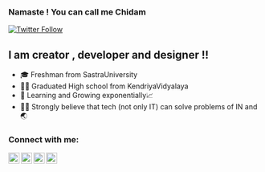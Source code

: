 ### Namaste ! You can call me Chidam 
[![Twitter Follow](https://img.shields.io/twitter/follow/chidam333?color=1DA1F2&logo=twitter&style=for-the-badge)](https://twitter.com/Chidam333)
## I am creator , developer and designer !!
- 🎓 Freshman from SastraUniversity
- 👨‍🎓 Graduated High school from KendriyaVidyalaya
- 🌱 Learning and Growing exponentially📈
- 👩‍💻 Strongly believe that tech (not only IT) can solve problems of IN and 🌏

### Connect with me:
[<img align="left" alt="codeSTACKr | YouTube" width="22px" src="https://cdn.jsdelivr.net/npm/simple-icons@v3/icons/youtube.svg" />][youtube]
[<img align="left" alt="codeSTACKr | Twitter" width="22px" src="https://cdn.jsdelivr.net/npm/simple-icons@v3/icons/twitter.svg" />][twitter]
[<img align="left" alt="codeSTACKr | LinkedIn" width="22px" src="https://cdn.jsdelivr.net/npm/simple-icons@v3/icons/linkedin.svg" />][linkedin]
[<img align="left" alt="codeSTACKr | Discord" width="22px" src="https://cdn.jsdelivr.net/npm/simple-icons@v3/icons/codechef.svg" />][discord]
<br />

</details>

[twitter]: https://twitter.com/Chidam333
[youtube]: https://www.youtube.com/channel/UCouE2kqMANoTKFONvI2XS2A
[linkedin]: https://www.linkedin.com/in/chidambara-nathan-s-936475167/
[discord]: https://www.codechef.com/users/chidam333
